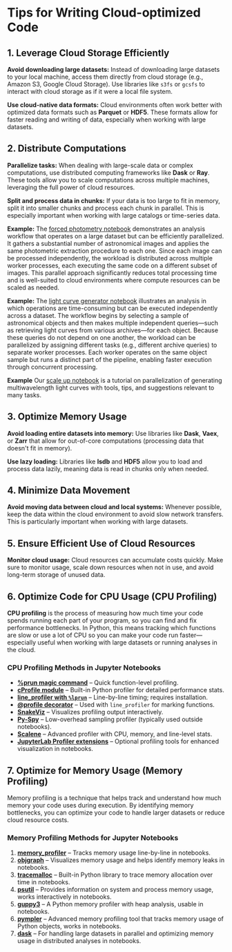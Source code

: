 # Tips for Writing Cloud-optimized Code

## 1. Leverage Cloud Storage Efficiently

**Avoid downloading large datasets:** Instead of downloading large datasets to your local machine, access them directly from cloud storage (e.g., Amazon S3, Google Cloud Storage).
Use libraries like `s3fs` or `gcsfs` to interact with cloud storage as if it were a local file system.

**Use cloud-native data formats:** Cloud environments often work better with optimized data formats such as **Parquet** or **HDF5**.
These formats allow for faster reading and writing of data, especially when working with large datasets.

## 2. Distribute Computations

**Parallelize tasks:** When dealing with large-scale data or complex computations, use distributed computing frameworks like **Dask** or **Ray**.
These tools allow you to scale computations across multiple machines, leveraging the full power of cloud resources.

**Split and process data in chunks:** If your data is too large to fit in memory, split it into smaller chunks and process each chunk in parallel.
This is especially important when working with large catalogs or time-series data.

**Example:** The [forced photometry notebook](https://nasa-fornax.github.io/fornax-demo-notebooks/forced_photometry/multiband_photometry.html) demonstrates an analysis workflow that operates on a large dataset but can be efficiently parallelized.
It gathers a substantial number of astronomical images and applies the same photometric extraction procedure to each one.
Since each image can be processed independently, the workload is distributed across multiple worker processes, each executing the same code on a different subset of images.
This parallel approach significantly reduces total processing time and is well-suited to cloud environments where compute resources can be scaled as needed.

**Example:** The [light curve generator notebook](https://nasa-fornax.github.io/fornax-demo-notebooks/light_curves/light_curve_generator.html) illustrates an analysis in which operations are time-consuming but can be executed independently across a dataset.
The workflow begins by selecting a sample of astronomical objects and then makes multiple independent queries—such as retrieving light curves from various archives—for each object.
Because these queries do not depend on one another, the workload can be parallelized by assigning different tasks (e.g., different archive queries) to separate worker processes.
Each worker operates on the same object sample but runs a distinct part of the pipeline, enabling faster execution through concurrent processing.

**Example** Our [scale up notebook](https://nasa-fornax.github.io/fornax-demo-notebooks/light_curves/scale_up.html) is a tutorial on parallelization of generating multiwavelength light curves with tools, tips, and suggestions relevant to many tasks.

## 3. Optimize Memory Usage

**Avoid loading entire datasets into memory:** Use libraries like **Dask**, **Vaex**, or **Zarr** that allow for out-of-core computations (processing data that doesn't fit in memory).

**Use lazy loading:** Libraries like **lsdb** and **HDF5** allow you to load and process data lazily, meaning data is read in chunks only when needed.

## 4. Minimize Data Movement

**Avoid moving data between cloud and local systems:** Whenever possible, keep the data within the cloud environment to avoid slow network transfers.
This is particularly important when working with large datasets.

## 5. Ensure Efficient Use of Cloud Resources

**Monitor cloud usage:** Cloud resources can accumulate costs quickly.
Make sure to monitor usage, scale down resources when not in use, and avoid long-term storage of unused data.

## 6. Optimize Code for CPU Usage (CPU Profiling)

**CPU profiling** is the process of measuring how much time your code spends running each part of your program, so you can find and fix performance bottlenecks.
In Python, this means tracking which functions are slow or use a lot of CPU so you can make your code run faster—especially useful when working with large datasets or running analyses in the cloud.

### CPU Profiling Methods in Jupyter Notebooks

- **[%prun magic command](https://ipython.readthedocs.io/en/stable/interactive/magics.html#magic-prun)** – Quick function-level profiling.
- **[cProfile module](https://docs.python.org/3/library/profile.html)** – Built-in Python profiler for detailed performance stats.
- **[line_profiler with `%lprun`](https://github.com/pyutils/line_profiler)** – Line-by-line timing; requires installation.
- **[@profile decorator](https://github.com/pyutils/line_profiler#usage)** – Used with `line_profiler` for marking functions.
- **[SnakeViz](https://jiffyclub.github.io/snakeviz/)** – Visualizes profiling output interactively.
- **[Py-Spy](https://github.com/benfred/py-spy)** – Low-overhead sampling profiler (typically used outside notebooks).
- **[Scalene](https://github.com/plasma-umass/scalene)** – Advanced profiler with CPU, memory, and line-level stats.
- **[JupyterLab Profiler extensions](https://github.com/jupyterlab-contrib/jupyterlab-profiling)** – Optional profiling tools for enhanced visualization in notebooks.

## 7. Optimize for Memory Usage (Memory Profiling)

Memory profiling is a technique that helps track and understand how much memory your code uses during execution.
By identifying memory bottlenecks, you can optimize your code to handle larger datasets or reduce cloud resource costs.

### Memory Profiling Methods for Jupyter Notebooks

1. **[memory_profiler](https://pypi.org/project/memory-profiler/)** – Tracks memory usage line-by-line in notebooks.
2. **[objgraph](https://mg.pov.lt/objgraph/)** – Visualizes memory usage and helps identify memory leaks in notebooks.
3. **[tracemalloc](https://docs.python.org/3/library/tracemalloc.html)** – Built-in Python library to trace memory allocation over time in notebooks.
4. **[psutil](https://psutil.readthedocs.io/en/latest/)** – Provides information on system and process memory usage, works interactively in notebooks.
5. **[guppy3](https://pypi.org/project/guppy3/)** – A Python memory profiler with heap analysis, usable in notebooks.
6. **[pympler](https://pympler.readthedocs.io/en/latest/)** – Advanced memory profiling tool that tracks memory usage of Python objects, works in notebooks.
7. **[dask](https://docs.dask.org/en/stable/)** – For handling large datasets in parallel and optimizing memory usage in distributed analyses in notebooks.
